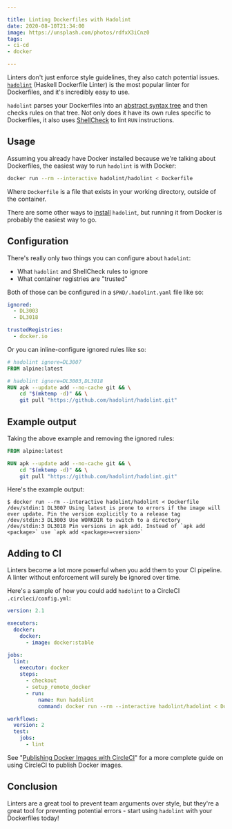 ```yaml
---

title: Linting Dockerfiles with Hadolint
date: 2020-08-10T21:34:00
image: https://unsplash.com/photos/rdfxX3iCnz0
tags:
- ci-cd
- docker

---
```


Linters don't just enforce style guidelines, they also catch potential issues. [`hadolint`](https://github.com/hadolint/hadolint) (Haskell Dockerfile Linter) is the most popular linter for Dockerfiles, and it's incredibly easy to use.

`hadolint` parses your Dockerfiles into an [abstract syntax tree](https://en.wikipedia.org/wiki/Abstract_syntax_tree) and then checks rules on that tree. Not only does it have its own rules specific to Dockerfiles, it also uses [ShellCheck](https://github.com/koalaman/shellcheck) to lint `RUN` instructions.

## Usage

Assuming you already have Docker installed because we're talking about Dockerfiles, the easiest way to run `hadolint` is with Docker:

```bash
docker run --rm --interactive hadolint/hadolint < Dockerfile
```

Where `Dockerfile` is a file that exists in your working directory, outside of the container.

There are some other ways to [install](https://github.com/hadolint/hadolint#install) `hadolint`, but running it from Docker is probably the easiest way to go.

## Configuration

There's really only two things you can configure about `hadolint`:

- What `hadolint` and ShellCheck rules to ignore
- What container registries are "trusted"

Both of those can be configured in a `$PWD/.hadolint.yaml` file like so:

```yaml
ignored:
  - DL3003
  - DL3018

trustedRegistries:
  - docker.io
```

Or you can inline-configure ignored rules like so:

```dockerfile
# hadolint ignore=DL3007
FROM alpine:latest

# hadolint ignore=DL3003,DL3018
RUN apk --update add --no-cache git && \
    cd "$(mktemp -d)" && \
    git pull "https://github.com/hadolint/hadolint.git"
```

## Example output

Taking the above example and removing the ignored rules:

```dockerfile
FROM alpine:latest

RUN apk --update add --no-cache git && \
    cd "$(mktemp -d)" && \
    git pull "https://github.com/hadolint/hadolint.git"
```

Here's the example output:

```shell
$ docker run --rm --interactive hadolint/hadolint < Dockerfile
/dev/stdin:1 DL3007 Using latest is prone to errors if the image will ever update. Pin the version explicitly to a release tag
/dev/stdin:3 DL3003 Use WORKDIR to switch to a directory
/dev/stdin:3 DL3018 Pin versions in apk add. Instead of `apk add <package>` use `apk add <package>=<version>`
```

## Adding to CI

Linters become a lot more powerful when you add them to your CI pipeline. A linter without enforcement will surely be ignored over time.

Here's a sample of how you could add `hadolint` to a CircleCI `.circleci/config.yml`:

```yaml
version: 2.1

executors:
  docker:
    docker:
      - image: docker:stable

jobs:
  lint:
    executor: docker
    steps:
      - checkout
      - setup_remote_docker
      - run:
          name: Run hadolint
          command: docker run --rm --interactive hadolint/hadolint < Dockerfile

workflows:
  version: 2
  test:
    jobs:
      - lint
```

See "[Publishing Docker Images with CircleCI](/blog/publishing-docker-images-with-circleci)" for a more complete guide on using CircleCI to publish Docker images.

## Conclusion

Linters are a great tool to prevent team arguments over style, but they're a great tool for preventing potential errors - start using `hadolint` with your Dockerfiles today!
